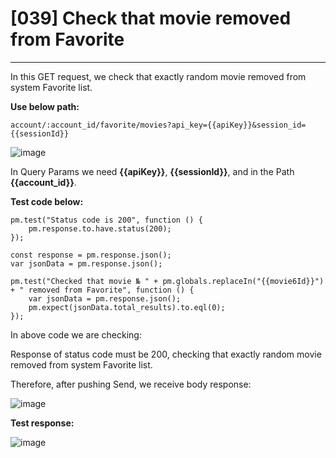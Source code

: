 # [039] Check that movie removed from Favorite
___

In this GET request, we check that exactly random movie removed from system Favorite list.

__Use below path:__
```
account/:account_id/favorite/movies?api_key={{apiKey}}&session_id={{sessionId}}
```
![image](https://user-images.githubusercontent.com/122685448/231298454-eb16b9d1-1c8a-4730-85d5-7850b892cae0.png)

In Query Params we need __{{apiKey}}__, __{{sessionId}}__, and in the Path __{{account_id}}__.

__Test code below:__
```
pm.test("Status code is 200", function () {
    pm.response.to.have.status(200);
});

const response = pm.response.json();
var jsonData = pm.response.json();

pm.test("Checked that movie № " + pm.globals.replaceIn("{{movie6Id}}") + " removed from Favorite", function () {
    var jsonData = pm.response.json();
    pm.expect(jsonData.total_results).to.eql(0);
});
```

In above code we are checking:

Response of status code must be 200, checking that exactly random movie removed from system Favorite list.

Therefore, after pushing Send, we receive body response:

![image](https://user-images.githubusercontent.com/122685448/231298545-32b63931-8aff-4fc1-af91-e37e467de611.png)

__Test response:__

![image](https://user-images.githubusercontent.com/122685448/231298653-9af27704-6ecb-4d75-ab16-ceeb489a102d.png)
 
